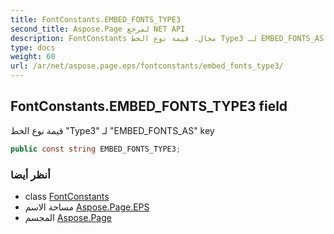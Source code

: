 ```yaml
---
title: FontConstants.EMBED_FONTS_TYPE3
second_title: Aspose.Page لمرجع NET API
description: FontConstants مجال. قيمة نوع الخط Type3 لـ EMBED_FONTS_AS key
type: docs
weight: 60
url: /ar/net/aspose.page.eps/fontconstants/embed_fonts_type3/
---
```

## FontConstants.EMBED_FONTS_TYPE3 field

قيمة نوع الخط "Type3" لـ "EMBED_FONTS_AS" key

```csharp
public const string EMBED_FONTS_TYPE3;
```

### أنظر أيضا

* class [FontConstants](../)
* مساحة الاسم [Aspose.Page.EPS](../../fontconstants/)
* المجسم [Aspose.Page](../../../)


